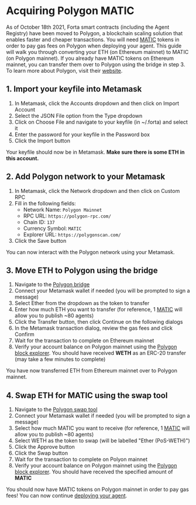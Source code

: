 # Acquiring Polygon MATIC

As of October 18th 2021, Forta smart contracts (including the Agent Registry) have been moved to Polygon, a blockchain scaling solution that enables faster and cheaper transactions. You will need [MATIC](https://coinmarketcap.com/currencies/polygon/) tokens in order to pay gas fees on Polygon when deploying your agent. This guide will walk you through converting your ETH (on Ethereum mainnet) to MATIC (on Polygon mainnet). If you already have MATIC tokens on Ethereum mainnet, you can transfer them over to Polygon using the bridge in step 3. To learn more about Polygon, visit their [website](https://polygon.technology/).

## 1. Import your keyfile into Metamask

1. In Metamask, click the Accounts dropdown and then click on Import Account
2. Select the JSON File option from the Type dropdown
3. Click on Choose File and navigate to your keyfile (in ~/.forta) and select it
4. Enter the password for your keyfile in the Password box
5. Click the Import button

Your keyfile should now be in Metamask. **Make sure there is some ETH in this account.**

## 2. Add Polygon network to your Metamask

1. In Metamask, click the Network dropdown and then click on Custom RPC
2. Fill in the following fields:
    - Network Name: `Polygon Mainnet`
    - RPC URL: `https://polygon-rpc.com/`
    - Chain ID: `137`
    - Currency Symbol: `MATIC`
    - Explorer URL: `https://polygonscan.com/`
3. Click the Save button

You can now interact with the Polygon network using your Metamask.

## 3. Move ETH to Polygon using the bridge

1. Navigate to the [Polygon bridge](https://wallet.polygon.technology/bridge/)
2. Connect your Metamask wallet if needed (you will be prompted to sign a message)
3. Select Ether from the dropdown as the token to transfer
4. Enter how much ETH you want to transfer (for reference, 1 [MATIC](https://coinmarketcap.com/currencies/polygon/) will allow you to publish ~80 agents)
5. Click the Transfer button, then click Continue on the following dialogs
6. In the Metamask transaction dialog, review the gas fees and click Confirm
7. Wait for the transaction to complete on Ethereum mainnet
8. Verify your account balance on Polygon mainnet using the [Polygon block explorer](https://polygonscan.com/). You should have received **WETH** as an ERC-20 transfer (may take a few minutes to complete)

You have now transferred ETH from Ethereum mainnet over to Polygon mainnet.

## 4. Swap ETH for MATIC using the swap tool

1. Navigate to the [Polygon swap tool](https://wallet.polygon.technology/swap/)
2. Connect your Metamask wallet if needed (you will be prompted to sign a message)
3. Select how much MATIC you want to receive (for reference, 1 [MATIC](https://coinmarketcap.com/currencies/polygon/) will allow you to publish ~80 agents)
4. Select WETH as the token to swap (will be labelled "Ether (PoS-WETH)")
5. Click the Approve button
6. Click the Swap button
7. Wait for the transaction to complete on Polyon mainnet
8. Verify your account balance on Polygon mainnet using the [Polygon block explorer](https://polygonscan.com/). You should have received the specified amount of **MATIC**

You should now have MATIC tokens on Polygon mainnet in order to pay gas fees! You can now continue [deploying your agent](deploying.md).

